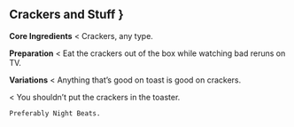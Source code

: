## Crackers and Stuff }

**Core Ingredients**
< Crackers, any type.

**Preparation**
< Eat the crackers out of the box while watching bad reruns on TV.

**Variations**
< Anything that’s good on toast is good on crackers.

< You shouldn’t put the crackers in the toaster.

```
Preferably Night Beats.
```